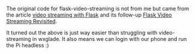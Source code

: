 The original code for flask-video-streaming is not from me but came from the article [video streaming with Flask](http://blog.miguelgrinberg.com/post/video-streaming-with-flask) and its follow-up [Flask Video Streaming Revisited](http://blog.miguelgrinberg.com/post/flask-video-streaming-revisited).

It turned out the above is just way easier than struggling with video-streaming in wxglade. It also means we can login with our phone and run the Pi headless :)
